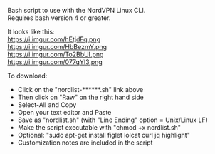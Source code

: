 Bash script to use with the NordVPN Linux CLI.  
Requires bash version 4 or greater.   

It looks like this:   
https://i.imgur.com/hEtjdFq.png   
https://i.imgur.com/HbBezmY.png   
https://i.imgur.com/To2BbUI.png   
https://i.imgur.com/077qYI3.png   

To download:
- Click on the "nordlist-******.sh" link above
- Then click on "Raw" on the right hand side
- Select-All and Copy
- Open your text editor and Paste
- Save as "nordlist.sh" (with "Line Ending" option = Unix/Linux LF)
- Make the script executable with "chmod +x nordlist.sh"
- Optional: "sudo apt-get install figlet lolcat curl jq highlight"
- Customization notes are included in the script

